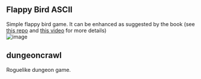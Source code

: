 ## Flappy Bird ASCII
Simple flappy bird game. It can be enhanced as suggested by the book (see [this repo](https://github.com/thebracket/HandsOnRust/tree/main/FirstGameFlappyAscii/flappy_bonus) and [this video](https://www.youtube.com/watch?v=79GyLlXAk-0) for more details) <br />
![image](https://user-images.githubusercontent.com/61462365/196461867-743cbf67-cdfb-404d-b902-0a09e4bb6031.png)




## dungeoncrawl
Roguelike dungeon game.
